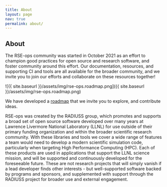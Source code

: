 ```yaml
---
title: About
layout: page
nav: true
permalink: about/
---
```


## About

The RSE-ops community was started in October 2021 as an effort to champion good practices for open source and research software, and foster community around this effort. Our documentation, resources, and supporting CI and tools are all available for the broader community, and we invite you to join our efforts and collaborate on these resources together!

![{{ site.baseurl }}/assets/img/rse-ops.roadmap.png]({{ site.baseurl }}/assets/img/rse-ops.roadmap.png)

We have developed a <a href="https://github.com/rse-ops/roadmap" target="_blank">roadmap</a> that we invite you to explore, and contribute ideas.

RSE-ops was created by the RADIUSS group, which promotes and supports a broad set of open source software developed over many years at Lawrence Livermore National Laboratory (LLNL) for use outside of their primary funding organization and within the broader scientific research community. With these libraries and tools we cover a wide range of features a team would need to develop a modern scientific simulation code, particularly when targeting High Performance Computing (HPC). Each of these products are used in applications that support the LLNL science mission, and will be supported and continuously developed for the foreseeable future. These are not research projects that will simply vanish if a lead developer finds other interests - but well-supported software backed by programs and sponsors, and supplemented with support through the RADIUSS project for broader use and external engagement.
